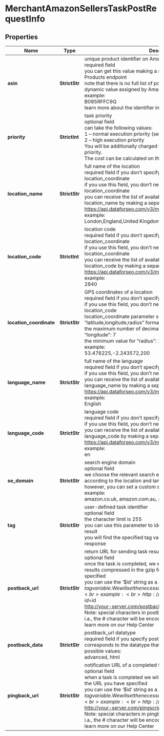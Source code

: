 # MerchantAmazonSellersTaskPostRequestInfo


## Properties

| Name | Type | Description | Notes |
|------------ | ------------- | ------------- | -------------|
**asin** | **StrictStr** | unique product identifier on Amazon<br>required field<br>you can get this value making a separate request to the Amazon Products endpoint<br>note that there is no full list of possible values as the asin values is a dynamic value assigned by Amazon<br>example:<br>B085RFFC9Q<br>learn more about the identifier in this help center guide |[optional]|
**priority** | **StrictInt** | task priority<br>optional field<br>can take the following values:<br>1 – normal execution priority (set by default)<br>2 – high execution priority<br>You will be additionally charged for the tasks with high execution priority.<br>The cost can be calculated on the Pricing page. |[optional]|
**location_name** | **StrictStr** | full name of the location<br>required field if you don’t specify location_code or location_coordinate<br>if you use this field, you don’t need to specify location_code or location_coordinate<br>you can receive the list of available Amazon locations with their location_name by making a separate request to the https://api.dataforseo.com/v3/merchant/amazon/locations<br>example:<br>London,England,United Kingdom |[optional]|
**location_code** | **StrictInt** | location code<br>required field if you don’t specify location_name or location_coordinate<br>if you use this field, you don’t need to specify location_name or location_coordinate<br>you can receive the list of available Amazon locations with their location_code by making a separate request to the https://api.dataforseo.com/v3/merchant/amazon/locations<br>example:<br>2840 |[optional]|
**location_coordinate** | **StrictStr** | GPS coordinates of a location<br>required field if you don’t specify location_name or location_code<br>if you use this field, you don’t need to specify location_name or location_code<br>location_coordinate parameter should be specified in the “latitude,longitude,radius” format<br>the maximum number of decimal digits for “latitude” and “longitude”: 7<br>the minimum value for “radius”: 199.9<br>example:<br>53.476225,-2.243572,200 |[optional]|
**language_name** | **StrictStr** | full name of the language<br>required field if you don’t specify language_code<br>if you use this field, you don’t need to specify language_code<br>you can receive the list of available Amazon languages with their language_name by making a separate request to the https://api.dataforseo.com/v3/merchant/amazon/languages<br>example:<br>English |[optional]|
**language_code** | **StrictStr** | language code<br>required field if you don’t specify language_name<br>if you use this field, you don’t need to specify language_name<br>you can receive the list of available Amazon languages with their language_code by making a separate request to the https://api.dataforseo.com/v3/merchant/amazon/languages<br>example:<br>en |[optional]|
**se_domain** | **StrictStr** | search engine domain<br>optional field<br>we choose the relevant search engine domain automatically according to the location and language you specify<br>however, you can set a custom search engine domain in this field<br>example:<br>amazon.co.uk, amazon.com.au, amazon.de, etc. |[optional]|
**tag** | **StrictStr** | user-defined task identifier<br>optional field<br>the character limit is 255<br>you can use this parameter to identify the task and match it with the result<br>you will find the specified tag value in the data object of the response |[optional]|
**postback_url** | **StrictStr** | return URL for sending task results<br>optional field<br>once the task is completed, we will send a POST request with its results compressed in the gzip format to the postback_url you specified<br>you can use the ‘$id’ string as a $id variable and ‘$tag’ as urlencoded $tag variable. We will set the necessary values before sending the request.<br>example:<br>http://your-server.com/postbackscript?id=$id<br>http://your-server.com/postbackscript?id=$id&tag=$tag<br>Note: special characters in postback_url will be urlencoded;<br>i.a., the # character will be encoded into %23<br>learn more on our Help Center |[optional]|
**postback_data** | **StrictStr** | postback_url datatype<br>required field if you specify postback_url<br>corresponds to the datatype that will be sent to your server<br>possible values:<br>advanced, html |[optional]|
**pingback_url** | **StrictStr** | notification URL of a completed task<br>optional field<br>when a task is completed we will notify you by GET request sent to the URL you have specified<br>you can use the ‘$id’ string as a $id variable and ‘$tag’ as urlencoded $tag variable. We will set the necessary values before sending the request.<br>example:<br>http://your-server.com/pingscript?id=$id<br>http://your-server.com/pingscript?id=$id&tag=$tag<br>Note: special characters in pingback_url will be urlencoded;<br>i.a., the # character will be encoded into %23<br>learn more on our Help Center |[optional]|